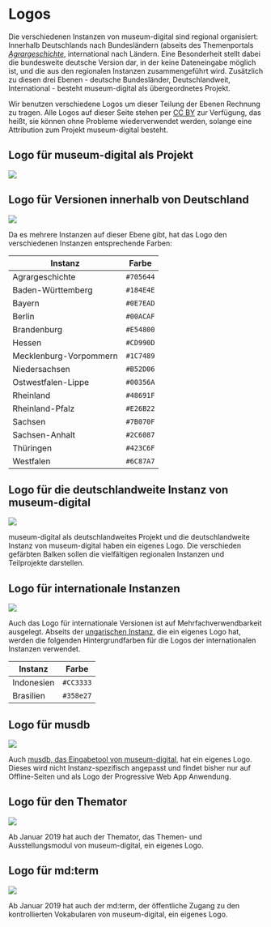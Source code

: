 # Logos

Die verschiedenen Instanzen von museum-digital sind regional
organisiert: Innerhalb Deutschlands nach Bundesländern (abseits des
Themenportals
[*Agrargeschichte*](https://agrargeschichte.museum-digital.de/),
international nach Ländern. Eine Besonderheit stellt dabei die
bundesweite deutsche Version dar, in der keine Dateneingabe möglich ist,
und die aus den regionalen Instanzen zusammengeführt wird. Zusätzlich zu
diesen drei Ebenen - deutsche Bundesländer, Deutschlandweit,
International - besteht museum-digital als übergeordnetes Projekt.

Wir benutzen verschiedene Logos um dieser Teilung der Ebenen Rechnung zu
tragen. Alle Logos auf dieser Seite stehen per [CC
BY](https://creativecommons.org/licenses/by/4.0/) zur Verfügung, das
heißt, sie können ohne Probleme wiederverwendet werden, solange eine
Attribution zum Projekt museum-digital besteht.

Logo für museum-digital als Projekt
-----------------------------------

![](../assets/logos/mdlogo-code.svg)

Logo für Versionen innerhalb von Deutschland
--------------------------------------------

![](../assets/logos/mdlogo.svg)

Da es mehrere Instanzen auf dieser Ebene gibt, hat das Logo den
verschiedenen Instanzen entsprechende Farben:

| Instanz                | Farbe     |
|------------------------|-----------|
| Agrargeschichte        | `#705644` |
| Baden-Württemberg      | `#184E4E` |
| Bayern                 | `#0E7EAD` |
| Berlin                 | `#00ACAF` |
| Brandenburg            | `#E54800` |
| Hessen                 | `#CD990D` |
| Mecklenburg-Vorpommern | `#1C7489` |
| Niedersachsen          | `#B52D06` |
| Ostwestfalen-Lippe     | `#00356A` |
| Rheinland              | `#48691F` |
| Rheinland-Pfalz        | `#E26B22` |
| Sachsen                | `#7B070F` |
| Sachsen-Anhalt         | `#2C6087` |
| Thüringen              | `#423C6F` |
| Westfalen              | `#6C87A7` |

Logo für die deutschlandweite Instanz von museum-digital
--------------------------------------------------------

![](../assets/logos/md-de-logo.svg)

museum-digital als deutschlandweites Projekt und die deutschlandweite
Instanz von museum-digital haben ein eigenes Logo. Die verschieden
gefärbten Balken sollen die vielfältigen regionalen Instanzen und
Teilprojekte darstellen.

Logo für internationale Instanzen
---------------------------------

![](../assets/logos/mdlogo-intl.svg)

Auch das Logo für internationale Versionen ist auf
Mehrfachverwendbarkeit ausgelegt. Abseits der [ungarischen
Instanz](https://hu.museum-digital.de/portal/), die ein eigenes Logo
hat, werden die folgenden Hintergrundfarben für die Logos der
internationalen Instanzen verwendet.

| Instanz    | Farbe     |
| -----------|-----------|
| Indonesien | `#CC3333` |
| Brasilien  | `#358e27` |


Logo für musdb
--------------

![](../assets/logos/musdbLogoBrown.svg)

Auch [musdb, das Eingabetool von
museum-digital](?lan=de&q=Erfassung%20und%20Bearbeitung), hat ein
eigenes Logo. Dieses wird nicht Instanz-spezifisch angepasst und findet
bisher nur auf Offline-Seiten und als Logo der Progressive Web App
Anwendung.

Logo für den Themator
---------------------

![](../assets/logos/themator.svg)

Ab Januar 2019 hat auch der Themator, das Themen- und Ausstellungsmodul
von museum-digital, ein eigenes Logo.

Logo für md:term
----------------

![](../assets/logos/mdterm-512px.png)

Ab Januar 2019 hat auch der md:term, der öffentliche Zugang zu den
kontrollierten Vokabularen von museum-digital, ein eigenes Logo.
